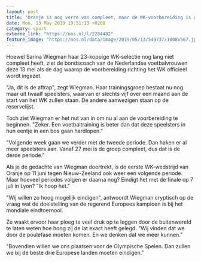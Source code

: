 ```yaml
---
layout: post
title: "Oranje is nog verre van compleet, maar de WK-voorbereiding is gestart"
date: Mon, 13 May 2019 19:51:13 +0200
category: sport
externe_link: "https://nos.nl/l/2284482"
feature_image: "https://nos.nl/data/image/2019/05/13/549737/1008x567.jpg"
---
```


<p>Hoewel Sarina Wiegman haar 23-koppige WK-selectie nog lang niet compleet heeft, ziet de bondscoach van de Nederlandse voetbalvrouwen deze 13 mei als de dag waarop de voorbereiding richting het WK officieel wordt ingezet.</p>
<p>"Ja, dit is de aftrap", zegt Wiegman. Haar trainingsgroep bestaat nu nog maar uit twaalf speelsters, waarvan er slechts vijf over een maand aan de start van het WK zullen staan. De andere aanwezigen staan op de reservelijst.</p>
<p>Toch ziet Wiegman er het nut van in om nu al aan de voorbereiding te beginnen. "Zeker. Een voetbaltraining is beter dan dat deze speelsters in hun eentje in een bos gaan hardlopen."</p>
<p>"Volgende week gaan we verder met de tweede periode. Dan haken er al meer speelsters aan. Vanaf 27 mei is de groep compleet, dus dat is de derde periode."</p>
<p>Als je de gedachte van Wiegman doortrekt, is de eerste WK-wedstrijd van Oranje op 11 juni tegen Nieuw-Zeeland ook weer een volgende periode. Maar hoeveel periodes volgen er daarna nog? Eindigt het met de finale op 7 juli in Lyon? "Ik hoop het."</p>
<p>"Wij willen zo hoog mogelijk eindigen", antwoordt Wiegman cryptisch op de vraag wat de doelstelling van de regerend Europees kampioen is bij het mondiale eindtoernooi.</p>
<p>Ze waakt ervoor haar ploeg te veel druk op te leggen door de buitenwereld te laten weten hoe hoog zij de lat exact heeft gelegd. "Wij vinden dat we door de poulefase moeten komen. En we denken dat we meer kunnen."</p>
<p>"Bovendien willen we ons plaatsen voor de Olympische Spelen. Dan zullen we bij de beste drie Europese landen moeten eindigen."</p>
